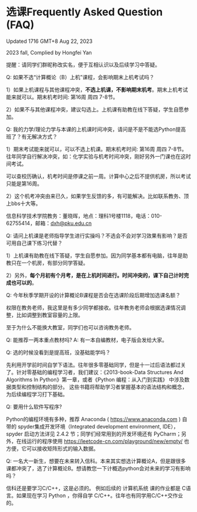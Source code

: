 # 选课Frequently Asked Question (FAQ)

Updated 1716 GMT+8 Aug 22, 2023

2023 fall, Complied by Hongfei Yan

提醒：请同学们群昵称改实名，便于互相认识以及后续学习中答疑。

Q: 如果不选“计算概论（B）上机”课程，会影响期末上机考试吗？

1）如果上机课程与其他课程冲突，**不选上机课，不影响期末机考**。期末上机考试能来就可以。期末机考时间: 第16周 周四 7-8节。

2）如果不与其他课程冲突，建议勾选上。上机课有助教在线下答疑，学生自愿参加。



Q: 我的力学/理论力学与本课的上机课时间冲突，请问是不是不能选Python提高班了？有无解决方式？

1）期末考试能来就可以，可以不选上机课。期末机考时间: 第16周 周四 7-8节。往年同学自行解决冲突，如：化学实验与机考时间冲突，刚好另外一门课也在这时间考试。

可以查校历确认，机考时间是停课之前一周。计算中心之后不提供机房，所以考试只能是第16周。

2）这个机考冲突由来已久，如果学生反馈的多，有可能解决。比如联系教务、顶上bbs十大等。

信息科学技术学院教务：董晓晖，地点：理科1号楼1118，电话：010-62755414，邮箱：[dxh@pku.edu.cn](mailto:dxh@pku.edu.cn)



Q: 请问上机课是老师指导学生进行实操吗？不选会不会对学习效果有影响？是否可用自己课下练习代替？

1）上机课有助教在线下答疑，学生自愿参加。因为同学基本都有电脑，往年是助教只在一个机房，有部分同学答疑。

2）另外，**每个月初有个月考，是在上机时间进行。时间冲突的，课下自己计时完成也可以的**。



Q: 今年秋季学期开设的计算概论B课程是否会在选课阶段后期增加选课名额？

权限在教务老师，我这里是有多少同学都接收。往年教务老师会根据选课情况调整，比如调整到教室容量的上限。

至于为什么不能换大教室，同学们也可以咨询教务老师。



Q: 能推荐一两本重点教材吗?  A: 有一本自编教材，电子版会发给大家。



Q: 选的时候没看到是提高班，没基础能学吗？

先利用开学前时间自学下语法。往年很多零基础同学，但是十一过后语法都过关了。针对零基础的编程学习者，我们建议：《2013-book-Data Structures And Algorithms In Python》第一章，或者《Python 编程：从入门到实践》 中涉及数据类型和控制结构的部分。 这些书籍将帮助学习者掌握基本的语法结构和概念，为后续编程学习打下基础。



Q: 要用什么软件写程序?

Python的编程环境有多种，推荐 Anaconda ( https://www.anaconda.com ) ⾃带的 spyder集成开发环境（Integrated development environment, IDE）， spyder 启动⽅法详⻅ 2.4.2 节；同学们经常⽤到的开发环境还有 PyCharm；另外，在线运⾏的程序使⽤ https://leetcode-cn.com/playground/new/empty/ 也⽅便，它可以接收矩阵形式的输⼊数据。



Q: 一名大一新生，想要在未来转入信科。本来其实想选计算概论A，但是跟很多课都冲突了，选了计算概论B。想请教您一下计概选python会对未来的学习有影响吗？

信科还是要学习C/C++，这是必须的。 例如后续的 计算机系统 课的作业都是 C语言。如果现在学习 Python ，你得自学 C/C++。往年也有同学用C/C++交作业的。
